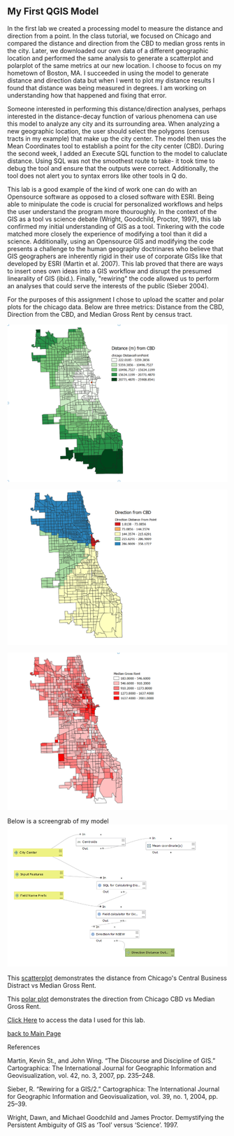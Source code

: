 ## My First QGIS Model

In the first lab we created a processing model to measure the distance and direction from a point. 
In the class tutorial, we focused on Chicago and compared the distance and direction from the CBD to median gross rents in the city. Later, we downloaded our own data of a different geographic location and performed the same analysis to generate a scatterplot and polarplot of the same metrics at our new location. I choose to focus on my hometown of Boston, MA. I succeeded in using the model to generate distance and direction data but when I went to plot my distance results I found that distance was being measured in degrees. I am working on understanding how that happened and fixing that error.

Someone interested in performing this distance/direction analyses, perhaps interested in the distance-decay function of various phenomena can use this model to analyze any city and its surrounding area. When analyzing a new geographic location, the user should select the polygons (census tracts in my example) that make up the city center. The model then uses the Mean Coordinates tool to establish a point for the city center (CBD). During the second week, I added an Execute SQL function to the model to caluclate distance. Using SQL was not the smoothest route to take- it took time to debug the tool and ensure that the outputs were correct. Additionally, the tool does not alert you to syntax errors like other tools in Q do.

This lab is a good example of the kind of work one can do with an Opensource software as opposed to a closed software with ESRI. Being able to minipulate the code is crucial for personalized workflows and helps the user understand the program more thouroughly. In the context of the GIS as a tool vs science debate (Wright, Goodchild, Proctor, 1997), this lab confirmed my initial understanding of GIS as a tool. Tinkering with the code matched more closely the experience of modifying a tool than it did a science. Additionally, using an Opensource GIS and modifying the code presents a challenge to the human geography doctrinares who believe that GIS geographers are inherently rigid in their use of corporate GISs like that developed by ESRI (Martin et al. 2007). This lab proved that there are ways to insert ones own ideas into a GIS workflow and disrupt the presumed linearality of GIS (ibid.). Finally, "rewiring" the code allowed us to perform an analyses that could serve the interests of the public (Sieber 2004).  

For the purposes of this assignment I chose to upload the scatter and polar plots for the chicago data. 
Below are three metrics: Distance from the CBD, Direction from the CBD, and Median Gross Rent by census tract.

![Distance from CBD](Distance.PNG)

![Direction from CBD](Direction.PNG) 

![Median Gross Rent](MeGrossRent.PNG) 

Below is a screengrab of my model
![Model](modelpic.PNG) 



This [scatterplot](Scatter_Medgrossre.html)  demonstrates the distance from Chicago's Central Business Distract vs Median Gross Rent.

This [polar plot](PolarPlot_direction_Medgrossre.html) demonstrates the direction from Chicago CBD vs Median Gross Rent.

[Click Here](chicago.gpkg) to access the data I used for this lab.

[back to Main Page](index.md)

References

Martin, Kevin St., and John Wing. “The Discourse and Discipline of GIS.” Cartographica: The International Journal for Geographic Information and Geovisualization, vol. 42, no. 3, 2007, pp. 235–248.

Sieber, R. “Rewiring for a GIS/2.” Cartographica: The International Journal for Geographic Information and Geovisualization, vol. 39, no. 1, 2004, pp. 25–39.

Wright, Dawn, and Michael Goodchild and James Proctor.
Demystifying the Persistent Ambiguity of GIS as ‘Tool’ versus ‘Science’. 1997. 

